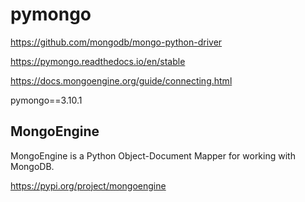 # pymongo

https://github.com/mongodb/mongo-python-driver

https://pymongo.readthedocs.io/en/stable

https://docs.mongoengine.org/guide/connecting.html

pymongo==3.10.1

## MongoEngine

MongoEngine is a Python Object-Document Mapper for working with MongoDB.

https://pypi.org/project/mongoengine
